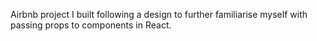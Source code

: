 Airbnb project I built following a design to further familiarise myself with passing props to components in React.
